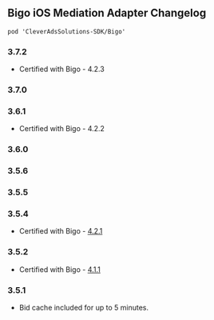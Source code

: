 ## Bigo iOS Mediation Adapter Changelog
`pod 'CleverAdsSolutions-SDK/Bigo'`

### 3.7.2
- Certified with Bigo - 4.2.3

### 3.7.0

### 3.6.1
- Certified with Bigo - 4.2.2

### 3.6.0

### 3.5.6

### 3.5.5

### 3.5.4
- Certified with Bigo - [4.2.1](https://www.bigossp.com/guide/sdk/ios/version)

### 3.5.2
- Certified with Bigo - [4.1.1](https://www.bigossp.com/guide/sdk/ios/version)

### 3.5.1
- Bid cache included for up to 5 minutes.